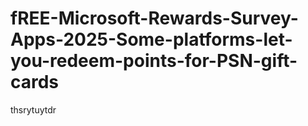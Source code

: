 # fREE-Microsoft-Rewards-Survey-Apps-2025-Some-platforms-let-you-redeem-points-for-PSN-gift-cards
thsrytuytdr
